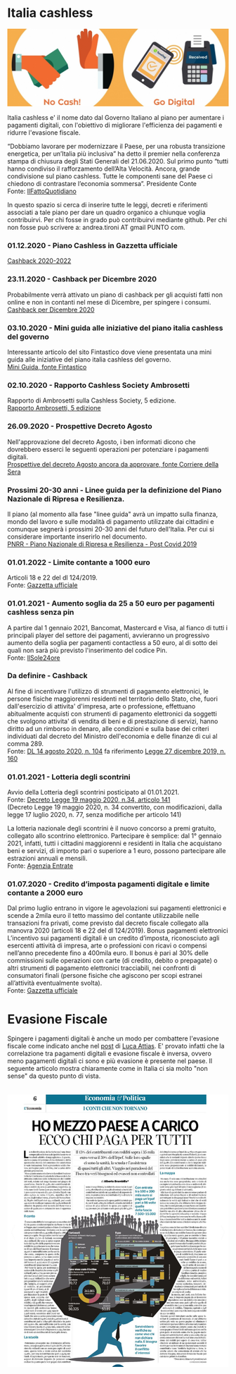 # Italia cashless

![alt text](https://github.com/AndreaTironi1/italiacashless/blob/master/cashless.jpg)

Italia cashless e' il nome dato dal Governo Italiano al piano per aumentare i pagamenti digitali, con l'obiettivo di migliorare l'efficienza dei pagamenti e ridurre l'evasione fiscale.

“Dobbiamo lavorare per modernizzare il Paese, per una robusta transizione energetica, per un’Italia più inclusiva” ha detto il premier nella conferenza stampa di chiusura degli Stati Generali del 21.06.2020. Sul primo punto “tutti hanno condiviso il rafforzamento dell’Alta Velocità. Ancora, grande condivisione sul piano cashless. Tutte le componenti sane del Paese ci chiedono di contrastare l’economia sommersa”. Presidente Conte
<br>Fonte: [IlFattoQuotidiano](https://www.ilfattoquotidiano.it/2020/06/21/stati-generali-conte-il-piano-cashless-per-favorire-i-pagamenti-digitali-ha-ricevuto-grande-sostegno-lo-chiedono-le-parti-sane-del-paese/5842971/)

In questo spazio si cerca di inserire tutte le leggi, decreti e riferimenti associati a tale piano per dare un quadro organico a chiunque voglia contribuirvi. Per chi fosse in grado può contribuirvi mediante github. Per chi non fosse può scrivere a: andrea.tironi AT gmail PUNTO com.

### 01.12.2020 - Piano Cashless in Gazzetta ufficiale
[Cashback 2020-2022](https://www.gazzettaufficiale.it/atto/serie_generale/caricaDettaglioAtto/originario?atto.dataPubblicazioneGazzetta=2020-11-28&atto.codiceRedazionale=20G00181&elenco30giorni=true)

### 23.11.2020 - Cashback per Dicembre 2020
Probabilmente verrà attivato un piano di cashback per gli acquisti fatti non online e non in contanti nel mese di Dicembre, per spingere i consumi.
[Cashback per Dicembre 2020](https://www.lastampa.it/economia/2020/11/22/news/in-arrivo-il-cashback-di-natale-fino-a-150-euro-di-rimborso-per-acquisti-con-carta-di-credito-1.39570517)


### 03.10.2020 - Mini guida alle iniziative del piano italia cashless del governo
Interessante articolo del sito Fintastico dove viene presentata una mini guida alle iniziative del piano italia cashless del governo.<br>
[Mini Guida, fonte Fintastico](https://www.fintastico.com/it/blog/mini-guida-alle-iniziative-del-piano-italia-cashless-del-governo/)

### 02.10.2020 - Rapporto Cashless Society Ambrosetti
Rapporto di Ambrosetti sulla Cashless Society, 5 edizione.<br>
[Rapporto Ambrosetti, 5 edizione](https://www.ambrosetti.eu/wp-content/uploads/Rapporto-Community-Cashless-Society-2020.pdf)

### 26.09.2020 - Prospettive Decreto Agosto
Nell'approvazione del decreto Agosto, i ben informati dicono che dovrebbero esserci le seguenti operazioni per potenziare i pagamenti digitali. <br>
[Prospettive del decreto Agosto ancora da approvare, fonte Corriere della Sera](https://www.corrierecomunicazioni.it/lavoro-carriere/smart-working/smart-working-nuova-normalita-ma-chi-paga-internet-e-pc/)

### Prossimi 20-30 anni - Linee guida per la definizione del Piano Nazionale di Ripresa e Resilienza.
Il piano (al momento alla fase "linee guida" avrà un impatto sulla finanza, mondo del lavoro e sulle modalità di pagamento utilizzate dai cittadini e comunque segnerà i prossimi 20-30 anni del futuro dell'Italia. Per cui si considerare importante inserirlo nel documento. <br>
[PNRR - Piano Nazionale di Ripresa e Resilienza - Post Covid 2019](https://github.com/AndreaTironi1/italiacashless/blob/master/Bozza-Linee-Guida-PNRR-9.09.pdf)

### 01.01.2022 - Limite contante a 1000 euro
Articoli 18 e 22 del dl 124/2019.
<br>Fonte: [Gazzetta ufficiale](https://www.gazzettaufficiale.it/eli/id/2019/10/26/19G00134/SG)

### 01.01.2021 - Aumento soglia da 25 a 50 euro per pagamenti cashless senza pin
A partire dal 1 gennaio 2021, Bancomat, Mastercard e Visa, al fianco di tutti i principali player del settore dei pagamenti, avvieranno un progressivo aumento della soglia per pagamenti contactless a 50 euro, al di sotto dei quali non sarà più previsto l'inserimento del codice Pin. 
<br>Fonte: [IlSole24ore](https://www.ilsole24ore.com/art/pagamenti-contactless-fino-50-euro-senza-bisogno-inserire-codice-pin-ADuKQng)

### Da definire - Cashback
Al fine di incentivare l'utilizzo di  strumenti  di  pagamento elettronici, le persone fisiche maggiorenni residenti nel  territorio dello Stato, che, fuori dall'esercizio di attivita' d'impresa, arte o professione,  effettuano  abitualmente  acquisti  con  strumenti   di pagamento elettronici da soggetti che svolgono attivita'  di  vendita di beni e di prestazione di servizi, hanno diritto ad un rimborso  in denaro, alle condizioni e sulla  base  dei  criteri  individuati  dal decreto del Ministro dell'economia e delle finanze di  cui  al  comma 289.
<br>Fonte: [DL 14 agosto 2020, n. 104](https://www.gazzettaufficiale.it/eli/id/2020/08/14/20G00122/sg) fa riferimento [Legge 27 dicembre 2019, n. 160](https://www.gazzettaufficiale.it/eli/id/2019/12/30/19G00165/sg)

### 01.01.2021 - Lotteria degli scontrini
Avvio della Lotteria degli scontrini posticipato al 01.01.2021.
<br>Fonte: [Decreto Legge 19 maggio  2020, n.34, articolo 141](https://www.gazzettaufficiale.it/eli/id/2020/05/19/20G00052/sg) 
<br>(Decreto Legge 19 maggio 2020, n. 34 convertito, con modificazioni, dalla legge 17  luglio  2020,  n.  77, senza modifiche per articolo 141)

La lotteria nazionale degli scontrini è il nuovo concorso a premi gratuito, collegato allo scontrino elettronico.
Partecipare è semplice: dal 1° gennaio 2021, infatti, tutti i cittadini maggiorenni e
residenti in Italia che acquistano beni e servizi, di importo pari o superiore a 1
euro, possono partecipare alle estrazioni annuali e mensili.
<br>Fonte: [Agenzia Entrate](https://www.agenziaentrate.gov.it/portale/documents/20143/233439/Guida_Lotteria_Scontrini.pdf)

### 01.07.2020 - Credito d’imposta pagamenti digitale e limite contante a 2000 euro
Dal primo luglio entrano in vigore le agevolazioni sui pagamenti elettronici e scende a 2mila euro il tetto massimo del contante utilizzabile nelle transazioni fra privati, come previsto dal decreto fiscale collegato alla manovra 2020 (articoli 18 e 22 del dl 124/2019).
Bonus pagamenti elettronici
L’incentivo sui pagamenti digitali è un credito d’imposta, riconosciuto agli esercenti attività di impresa, arte o professioni con ricavi o compensi nell’anno precedente fino a 400mila euro. Il bonus è pari al 30% delle commissioni sulle operazioni con carte (di credito, debito o prepagate) o altri strumenti di pagamento elettronici tracciabili, nei confronti di consumatori finali (persone fisiche che agiscono per scopi estranei all’attività eventualmente svolta).
<br>Fonte: [Gazzetta ufficiale](https://www.gazzettaufficiale.it/eli/id/2019/10/26/19G00134/SG)

# Evasione Fiscale

Spingere i pagamenti digitali è anche un modo per combattere l'evasione fiscale come indicato anche nel [post](https://medium.com/team-per-la-trasformazione-digitale/una-repubblica-digitale-e-inclusiva-per-tutti-i-cittadini-36ae7aee1d1a) di [Luca Attias](https://teamdigitale.governo.it/it/people/luca-attias.htm). E' provato infatti che la correlazione tra pagamenti digitali e evasione fiscale è inversa, ovvero meno pagamenti digitali ci sono e più evasione è presente nel paese.
Il seguente articolo mostra chiaramente come in Italia ci sia molto "non sense" da questo punto di vista.
<br><br><br>
![alt text](https://github.com/AndreaTironi1/italiacashless/blob/master/evasione-numeri.jfif)

